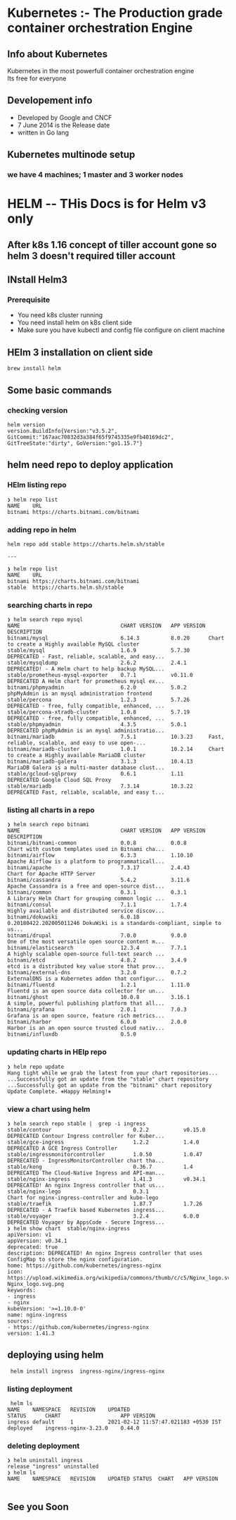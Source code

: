 # Kubernetes :- The Production grade container orchestration  Engine 
## Info about Kubernetes
Kubernetes in the most powerfull container orchestration engine <br/>
Its free for everyone <br/>
## Developement  info 
<ul>
	<li> Developed by Google and CNCF  </li>
	<li> 7 June 2014 is the Release date  </li>
	<li> written in Go lang  </li>
	
</ul>

## Kubernetes multinode setup 
###  we have 4 machines; 1 master and 3 worker nodes

# HELM -- THis Docs is for Helm v3 only 

## After k8s 1.16 concept of tiller account gone so helm 3 doesn't required tiller account 

## INstall Helm3 

###  Prerequisite 

<ul>
	<li> You need k8s cluster running </li>
	<li> You need install helm on k8s client side </li>
	<li> Make sure you have kubectl and config file configure on client machine </li>
	
</ul>

## HElm 3 installation on client side 

```
brew install helm
```

## Some basic commands 

### checking version 

```
helm version
version.BuildInfo{Version:"v3.5.2", GitCommit:"167aac70832d3a384f65f9745335e9fb40169dc2", GitTreeState:"dirty", GoVersion:"go1.15.7"}

```

## helm need repo to deploy application 

### HElm listing repo 

```
❯ helm repo list
NAME   	URL                               
bitnami	https://charts.bitnami.com/bitnami

```

### adding repo in helm 

```
helm repo add stable https://charts.helm.sh/stable

---

❯ helm repo list
NAME   	URL                               
bitnami	https://charts.bitnami.com/bitnami
stable 	https://charts.helm.sh/stable    

```

### searching charts in repo 

```
❯ helm search repo mysql
NAME                            	CHART VERSION	APP VERSION	DESCRIPTION                                       
bitnami/mysql                   	6.14.3       	8.0.20     	Chart to create a Highly available MySQL cluster  
stable/mysql                    	1.6.9        	5.7.30     	DEPRECATED - Fast, reliable, scalable, and easy...
stable/mysqldump                	2.6.2        	2.4.1      	DEPRECATED! - A Helm chart to help backup MySQL...
stable/prometheus-mysql-exporter	0.7.1        	v0.11.0    	DEPRECATED A Helm chart for prometheus mysql ex...
bitnami/phpmyadmin              	6.2.0        	5.0.2      	phpMyAdmin is an mysql administration frontend    
stable/percona                  	1.2.3        	5.7.26     	DEPRECATED - free, fully compatible, enhanced, ...
stable/percona-xtradb-cluster   	1.0.8        	5.7.19     	DEPRECATED - free, fully compatible, enhanced, ...
stable/phpmyadmin               	4.3.5        	5.0.1      	DEPRECATED phpMyAdmin is an mysql administratio...
bitnami/mariadb                 	7.5.1        	10.3.23    	Fast, reliable, scalable, and easy to use open-...
bitnami/mariadb-cluster         	1.0.1        	10.2.14    	Chart to create a Highly available MariaDB cluster
bitnami/mariadb-galera          	3.1.3        	10.4.13    	MariaDB Galera is a multi-master database clust...
stable/gcloud-sqlproxy          	0.6.1        	1.11       	DEPRECATED Google Cloud SQL Proxy                 
stable/mariadb                  	7.3.14       	10.3.22    	DEPRECATED Fast, reliable, scalable, and easy t...

```

### listing all charts in a repo 

```
❯ helm search repo bitnami
NAME                            	CHART VERSION	APP VERSION            	DESCRIPTION                                       
bitnami/bitnami-common          	0.0.8        	0.0.8                  	Chart with custom templates used in Bitnami cha...
bitnami/airflow                 	6.3.3        	1.10.10                	Apache Airflow is a platform to programmaticall...
bitnami/apache                  	7.3.17       	2.4.43                 	Chart for Apache HTTP Server                      
bitnami/cassandra               	5.4.2        	3.11.6                 	Apache Cassandra is a free and open-source dist...
bitnami/common                  	0.3.1        	0.3.1                  	A Library Helm Chart for grouping common logic ...
bitnami/consul                  	7.1.1        	1.7.4                  	Highly available and distributed service discov...
bitnami/dokuwiki                	6.0.18       	0.20180422.202005011246	DokuWiki is a standards-compliant, simple to us...
bitnami/drupal                  	7.0.0        	9.0.0                  	One of the most versatile open source content m...
bitnami/elasticsearch           	12.3.4       	7.7.1                  	A highly scalable open-source full-text search ...
bitnami/etcd                    	4.8.2        	3.4.9                  	etcd is a distributed key value store that prov...
bitnami/external-dns            	3.2.0        	0.7.2                  	ExternalDNS is a Kubernetes addon that configur...
bitnami/fluentd                 	1.2.1        	1.11.0                 	Fluentd is an open source data collector for un...
bitnami/ghost                   	10.0.8       	3.16.1                 	A simple, powerful publishing platform that all...
bitnami/grafana                 	2.0.1        	7.0.3                  	Grafana is an open source, feature rich metrics...
bitnami/harbor                  	6.0.0        	2.0.0                  	Harbor is an an open source trusted cloud nativ...
bitnami/influxdb                	0.5.0        	

```

### updating charts in HElp repo 

```
❯ helm repo update
Hang tight while we grab the latest from your chart repositories...
...Successfully got an update from the "stable" chart repository
...Successfully got an update from the "bitnami" chart repository
Update Complete. ⎈Happy Helming!⎈

```

### view a chart using helm 

```
❯ helm search repo stable |  grep -i ingress
stable/contour                       	0.2.2        	v0.15.0                	DEPRECATED Contour Ingress controller for Kuber...
stable/gce-ingress                   	1.2.2        	1.4.0                  	DEPRECATED A GCE Ingress Controller               
stable/ingressmonitorcontroller      	1.0.50       	1.0.47                 	DEPRECATED - IngressMonitorController chart tha...
stable/kong                          	0.36.7       	1.4                    	DEPRECATED The Cloud-Native Ingress and API-man...
stable/nginx-ingress                 	1.41.3       	v0.34.1                	DEPRECATED! An nginx Ingress controller that us...
stable/nginx-lego                    	0.3.1        	                       	Chart for nginx-ingress-controller and kube-lego  
stable/traefik                       	1.87.7       	1.7.26                 	DEPRECATED - A Traefik based Kubernetes ingress...
stable/voyager                       	3.2.4        	6.0.0                  	DEPRECATED Voyager by AppsCode - Secure Ingress...
❯ helm show chart  stable/nginx-ingress
apiVersion: v1
appVersion: v0.34.1
deprecated: true
description: DEPRECATED! An nginx Ingress controller that uses ConfigMap to store the nginx configuration.
home: https://github.com/kubernetes/ingress-nginx
icon: https://upload.wikimedia.org/wikipedia/commons/thumb/c/c5/Nginx_logo.svg/500px-Nginx_logo.svg.png
keywords:
- ingress
- nginx
kubeVersion: '>=1.10.0-0'
name: nginx-ingress
sources:
- https://github.com/kubernetes/ingress-nginx
version: 1.41.3

```

## deploying using helm 

```
 helm install ingress  ingress-nginx/ingress-nginx 
```

### listing deployment 

```
 helm ls
NAME   	NAMESPACE	REVISION	UPDATED                             	STATUS  	CHART               	APP VERSION
ingress	default  	1       	2021-02-12 11:57:47.021183 +0530 IST	deployed	ingress-nginx-3.23.0	0.44.0     

```

### deleting deployment 

```
❯ helm uninstall ingress
release "ingress" uninstalled
❯ helm ls
NAME	NAMESPACE	REVISION	UPDATED	STATUS	CHART	APP VERSION


```

## See you Soon 

	
	
